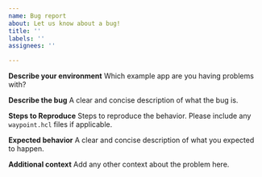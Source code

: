 ```yaml
---
name: Bug report
about: Let us know about a bug!
title: ''
labels: ''
assignees: ''

---
```


<!-- Please reserve GitHub issues for bug reports and feature requests.

For questions, the best place to get answers is on our [discussion forum](https://discuss.hashicorp.com/c/waypoint), as they will get more visibility from experienced users than the issue tracker.

Please note: We take Waypoint's security and our users' trust very seriously. If you believe you have found a security issue in Waypoint, please responsibly disclose by contacting us at security@hashicorp.com. Our PGP key is available at our security page: https://www.hashicorp.com/security/

-->

**Describe your environment**
Which example app are you having problems with?

**Describe the bug**
A clear and concise description of what the bug is.

**Steps to Reproduce**
Steps to reproduce the behavior. Please include any `waypoint.hcl` files
if applicable.

**Expected behavior**
A clear and concise description of what you expected to happen.

**Additional context**
Add any other context about the problem here.
